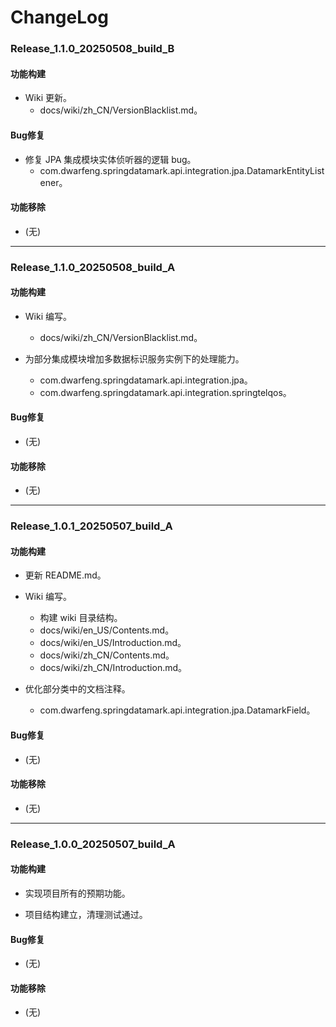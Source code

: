 # ChangeLog

### Release_1.1.0_20250508_build_B

#### 功能构建

- Wiki 更新。
  - docs/wiki/zh_CN/VersionBlacklist.md。

#### Bug修复

- 修复 JPA 集成模块实体侦听器的逻辑 bug。
  - com.dwarfeng.springdatamark.api.integration.jpa.DatamarkEntityListener。

#### 功能移除

- (无)

---

### Release_1.1.0_20250508_build_A

#### 功能构建

- Wiki 编写。
  - docs/wiki/zh_CN/VersionBlacklist.md。

- 为部分集成模块增加多数据标识服务实例下的处理能力。
  - com.dwarfeng.springdatamark.api.integration.jpa。
  - com.dwarfeng.springdatamark.api.integration.springtelqos。

#### Bug修复

- (无)

#### 功能移除

- (无)

---

### Release_1.0.1_20250507_build_A

#### 功能构建

- 更新 README.md。

- Wiki 编写。
  - 构建 wiki 目录结构。
  - docs/wiki/en_US/Contents.md。
  - docs/wiki/en_US/Introduction.md。
  - docs/wiki/zh_CN/Contents.md。
  - docs/wiki/zh_CN/Introduction.md。

- 优化部分类中的文档注释。
  - com.dwarfeng.springdatamark.api.integration.jpa.DatamarkField。

#### Bug修复

- (无)

#### 功能移除

- (无)

---

### Release_1.0.0_20250507_build_A

#### 功能构建

- 实现项目所有的预期功能。

- 项目结构建立，清理测试通过。

#### Bug修复

- (无)

#### 功能移除

- (无)
